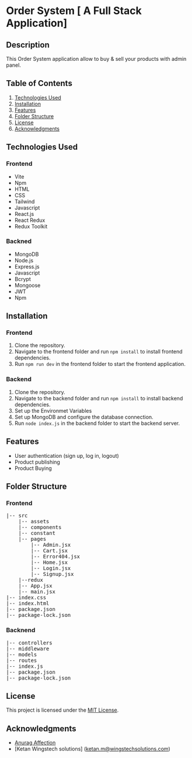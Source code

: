 # Order System [ A Full Stack Application]

## Description

This Order System application allow to buy & sell your products with admin panel.

## Table of Contents

1. [Technologies Used](#technologies-used)
2. [Installation ](#installation)
3. [Features](#features)
4. [Folder Structure](#folder-structure)
5. [License](#license)
6. [Acknowledgments](#acknowledgments)

## Technologies Used

### Frontend

- Vite
- Npm
- HTML
- CSS
- Tailwind
- Javascript
- React.js
- React Redux
- Redux Toolkit

### Backned 

- MongoDB
- Node.js
- Express.js
- Javascript
- Bcrypt
- Mongoose
- JWT
- Npm

## Installation

### Frontend

1. Clone the repository.
2. Navigate to the frontend folder and run `npm install` to install frontend dependencies.
3. Run `npm run dev` in the frontend folder to start the frontend application.

### Backend 

1. Clone the repository.
2. Navigate to the backend folder and run `npm install` to install backend dependencies.
3. Set up the Environmet Variables
4. Set up MongoDB and configure the database connection.
5. Run `node index.js` in the backend folder to start the backend server.

## Features

- User authentication (sign up, log in, logout)
- Product publishing
- Product Buying

## Folder Structure

### Frontend

<pre>
|-- src
    |-- assets 
    |-- components
    |-- constant 
    |-- pages
        |-- Admin.jsx 
        |-- Cart.jsx
        |-- Error404.jsx
        |-- Home.jsx 
        |-- Login.jsx 
        |-- Signup.jsx 
    |--redux
    |-- App.jsx 
    |-- main.jsx 
|-- index.css 
|-- index.html
|-- package.json
|-- package-lock.json
</pre>

### Backnend

<pre>
|-- controllers
|-- middleware 
|-- models 
|-- routes 
|-- index.js
|-- package.json
|-- package-lock.json
</pre>

## License

This project is licensed under the [MIT License](LICENSE).

## Acknowledgments

- [ Anurag Affection ](https://github.com/anuragaffection)
- [Ketan Wingstech solutions] (ketan.m@wingstechsolutions.com)
